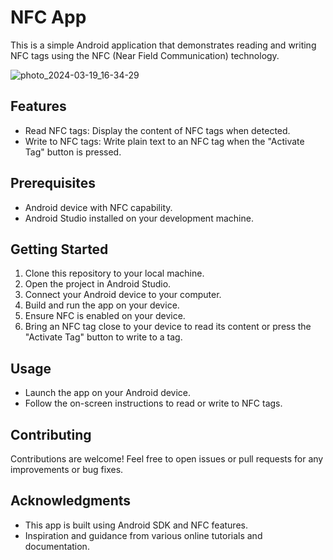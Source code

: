 # NFC App

This is a simple Android application that demonstrates reading and writing NFC tags using the NFC (Near Field Communication) technology.

![photo_2024-03-19_16-34-29](https://github.com/muteeburrehman/nfc-app-android/assets/139336141/23aef738-a8fa-41c4-aa83-f70daee1f972)


## Features

- Read NFC tags: Display the content of NFC tags when detected.
- Write to NFC tags: Write plain text to an NFC tag when the "Activate Tag" button is pressed.

## Prerequisites

- Android device with NFC capability.
- Android Studio installed on your development machine.

## Getting Started

1. Clone this repository to your local machine.
2. Open the project in Android Studio.
3. Connect your Android device to your computer.
4. Build and run the app on your device.
5. Ensure NFC is enabled on your device.
6. Bring an NFC tag close to your device to read its content or press the "Activate Tag" button to write to a tag.

## Usage

- Launch the app on your Android device.
- Follow the on-screen instructions to read or write to NFC tags.

## Contributing

Contributions are welcome! Feel free to open issues or pull requests for any improvements or bug fixes.



## Acknowledgments

- This app is built using Android SDK and NFC features.
- Inspiration and guidance from various online tutorials and documentation.
